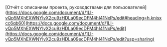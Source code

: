[Отчёт с описанием проекта, руководствами для пользователей](https://docs.google.com/document/d/1LI-vQp5MXhEXWNYlvX2cu9zHDLa09ecDFM4hI41NxPs/edit#heading=h.knisxcc6qb60](https://docs.google.com/document/d/1LI-vQp5MXhEXWNYlvX2cu9zHDLa09ecDFM4hI41NxPs/edit](https://docs.google.com/document/d/1LI-vQp5MXhEXWNYlvX2cu9zHDLa09ecDFM4hI41NxPs/edit?usp=sharing)
